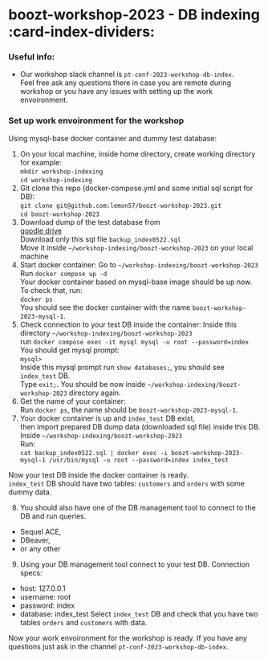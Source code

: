# boozt-workshop-2023 - DB indexing :card-index-dividers:

### Useful info:
- Our workshop slack channel is `pt-conf-2023-workshop-db-index`.   
  Feel free ask any questions there in case you are remote during workshop or you have any issues with setting up the work envoironment. 

### Set up work envoironment for the workshop   
Using mysql-base docker container and dummy test database:  
1. On your local machine, inside home directory, create working directory for example:   
  `mkdir workshop-indexing`  
  `cd workshop-indexing`   
2. Git clone this repo (docker-compose.yml and some initial sql script for DB):  
  `git clone git@github.com:lemon57/boozt-workshop-2023.git`   
  `cd boozt-workshop-2023`   
3. Download dump of the test database from  
  [goodle drive](https://drive.google.com/drive/folders/1bh1RH_43jPEBn6nSGAYvlnT6apVNHtPN?usp=share_link)   
  Download only this sql file `backup_index0522.sql`     
  Move it inside `~/workshop-indexing/boozt-workshop-2023` on your local machine  
4. Start docker container:
  Go to `~/workshop-indexing/boozt-workshop-2023`  
  Run `docker compose up -d`  
  Your docker container based on mysql-base image should be up now.  
  To check that, run:  
  `docker ps`  
  You should see the docker container with the name `boozt-workshop-2023-mysql-1`.  
5. Check connection to your test DB inside the container:
  Inside this directory `~/workshop-indexing/boozt-workshop-2023`   
  run `docker compose exec -it mysql mysql -u root --password=index`  
  You should get mysql prompt:  
  `mysql>`  
  Inside this mysql prompt run `show databases;`, you should see `index_test` DB.  
  Type `exit;`. You should be now inside `~/workshop-indexing/boozt-workshop-2023` directory again.        
6. Get the name of your container:  
  Run `docker ps`, the name should be `boozt-workshop-2023-mysql-1`.  
7. Your docker container is up and `index_test` DB exist,    
  then import prepared DB dump data (downloaded sql file) inside this DB.  
  Inside `~/workshop-indexing/boozt-workshop-2023`  
  Run:   
  `cat backup_index0522.sql | docker exec -i boozt-workshop-2023-mysql-1 /usr/bin/mysql -u root --password=index index_test`

  Now your test DB inside the docker container is ready.   
  `index_test` DB should have two tables: `customers` and `orders` with some dummy data. 

8. You should also have one of the DB management tool to connect to the DB and run queries.
  - Sequel ACE,
  - DBeaver,
  - or any other

9. Using your DB management tool connect to your test DB.
  Connection specs:
  - host: 127.0.0.1
  - username: root
  - password: index
  - database: index_test
  Select `index_test` DB and check that you have two tables `orders` and `customers` with data.

Now your work envoironment for the workshop is ready. 
If you have any questions just ask in the channel `pt-conf-2023-workshop-db-index`.
